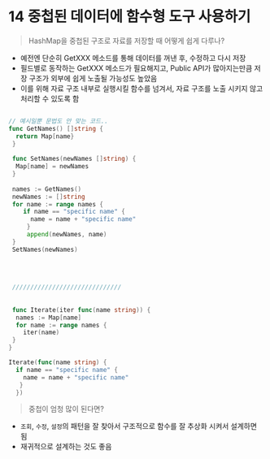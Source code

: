 # 14 중첩된 데이터에 함수형 도구 사용하기

> HashMap을 중첩된 구조로 자료를 저장할 때 어떻게 쉽게 다루나?

- 예전엔 단순히 GetXXX 메소드를 통해 데이터를 꺼낸 후, 수정하고 다시 저장
- 필드별로 동작하는 GetXXX 메소드가 필요해지고, Public API가 많아지는만큼 저장 구조가 외부에 쉽게 노출될 가능성도 높았음
- 이를 위해 자료 구조 내부로 실행시킬 함수를 넘겨서, 자료 구조를 노출 시키지 않고 처리할 수 있도록 함


```go

// 예시일뿐 문법도 안 맞는 코드..
func GetNames() []string {
  return Map[name}
 }
 
 func SetNames(newNames []string) {
  Map[name] = newNames
 }
 
 names := GetNames()
 newNames := []string
 for name := range names {
    if name == "specific name" {
      name = name + "specific name"
     }
     append(newNames, name)
 }
 SetNames(newNames)
 
 
 
 
 //////////////////////////////
 
 
 func Iterate(iter func(name string)) {
  names := Map[name]
  for name := range names {
    iter(name)
 }
}

Iterate(func(name string) {
  if name == "specific name" {
    name = name + "specific name"
   }
  })
```

> 중첩이 엄청 많이 된다면?

- `조회`, `수정`, `설정`의 패턴을 잘 찾아서 구조적으로 함수를 잘 추상화 시켜서 설계하면 됨
- 재귀적으로 설계하는 것도 좋음

